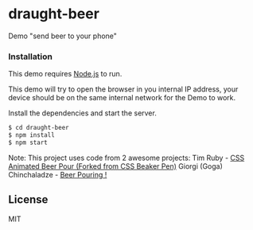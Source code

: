 # draught-beer

Demo "send beer to your phone"

### Installation
This demo requires [Node.js](https://nodejs.org/) to run.

This demo will try to open the browser in you internal IP address, your device should be on the same internal network for the Demo to work.

Install the dependencies and start the server.

```sh
$ cd draught-beer
$ npm install
$ npm start
```

Note: 
This project uses code from 2 awesome projects:
Tim Ruby - [CSS Animated Beer Pour (Forked from CSS Beaker Pen)](https://codepen.io/TimRuby/pen/jcLia) 
Giorgi (Goga) Chinchaladze - [Beer Pouring !](https://codepen.io/gogachinchaladze/pen/NqajLv) 

License
----

MIT

